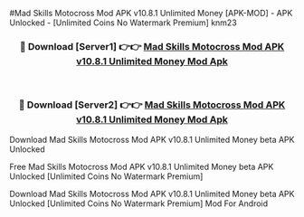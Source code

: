 #Mad Skills Motocross Mod APK v10.8.1 Unlimited Money [APK-MOD] - APK Unlocked - [Unlimited Coins No Watermark Premium] knm23



<div align="center">

<h3>🔴 Download [Server1] 👉👉 <a href="https://momento.my/?title=Mad_Skills_Motocross_Mod_APK_v10.8.1_Unlimited_Money">Mad Skills Motocross Mod APK v10.8.1 Unlimited Money Mod Apk</a></h3><br>

<h3>🔴 Download [Server2] 👉👉 <a href="https://momento.my/?title=Mad_Skills_Motocross_Mod_APK_v10.8.1_Unlimited_Money">Mad Skills Motocross Mod APK v10.8.1 Unlimited Money Mod Apk</a></h3>
</div>



Download Mad Skills Motocross Mod APK v10.8.1 Unlimited Money beta APK Unlocked

Free Mad Skills Motocross Mod APK v10.8.1 Unlimited Money beta APK Unlocked [Unlimited Coins No Watermark Premium]

Download Mad Skills Motocross Mod APK v10.8.1 Unlimited Money beta APK Unlocked [Unlimited Coins No Watermark Premium] Mod For Android
